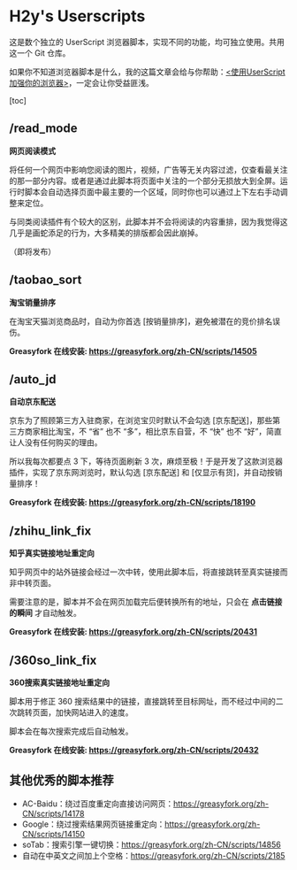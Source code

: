 # H2y's Userscripts

这是数个独立的 UserScript 浏览器脚本，实现不同的功能，均可独立使用。共用这一个 Git 仓库。

如果你不知道浏览器脚本是什么，我的这篇文章会给与你帮助：[<使用UserScript加强你的浏览器>](https://hzy.pw/p/1872)，一定会让你受益匪浅。

[toc]

## /read_mode

**网页阅读模式**

将任何一个网页中影响您阅读的图片，视频，广告等无关内容过滤，仅查看最关注的那一部分内容。或者是通过此脚本将页面中关注的一个部分无损放大到全屏。运行时脚本会自动选择页面中最主要的一个区域，同时你也可以通过上下左右手动调整来定位。

与同类阅读插件有个较大的区别，此脚本并不会将阅读的内容重排，因为我觉得这几乎是画蛇添足的行为，大多精美的排版都会因此崩掉。

（即将发布）

## /taobao_sort

**淘宝销量排序**

在淘宝天猫浏览商品时，自动为你首选 [按销量排序]，避免被潜在的竞价排名误伤。

**Greasyfork 在线安装: <https://greasyfork.org/zh-CN/scripts/14505>**

## /auto_jd

**自动京东配送**

京东为了照顾第三方入驻商家，在浏览宝贝时默认不会勾选 [京东配送]，那些第三方商家相比淘宝，不 “省” 也不 “多”，相比京东自营，不 “快” 也不 “好”，简直让人没有任何购买的理由。

所以我每次都要点 3 下，等待页面刷新 3 次，麻烦至极！于是开发了这款浏览器插件，实现了京东网浏览时，默认勾选 [京东配送] 和 [仅显示有货]，并自动按销量排序！

**Greasyfork 在线安装: <https://greasyfork.org/zh-CN/scripts/18190>**


## /zhihu_link_fix

**知乎真实链接地址重定向**

知乎网页中的站外链接会经过一次中转，使用此脚本后，将直接跳转至真实链接而非中转页面。

需要注意的是，脚本并不会在网页加载完后便转换所有的地址，只会在 **点击链接的瞬间** 才自动触发。

**Greasyfork 在线安装: <https://greasyfork.org/zh-CN/scripts/20431>**


## /360so_link_fix

**360搜索真实链接地址重定向**

脚本用于修正 360 搜索结果中的链接，直接跳转至目标网址，而不经过中间的二次跳转页面，加快网站进入的速度。

脚本会在每次搜索完成后自动触发。

**Greasyfork 在线安装: <https://greasyfork.org/zh-CN/scripts/20432>**


## 其他优秀的脚本推荐

- AC-Baidu：绕过百度重定向直接访问网页：<https://greasyfork.org/zh-CN/scripts/14178>
- Google：绕过搜索结果网页链接重定向：<https://greasyfork.org/zh-CN/scripts/14150>
- soTab：搜索引擎一键切换：<https://greasyfork.org/zh-CN/scripts/14856>
- 自动在中英文之间加上个空格：<https://greasyfork.org/zh-CN/scripts/2185>
